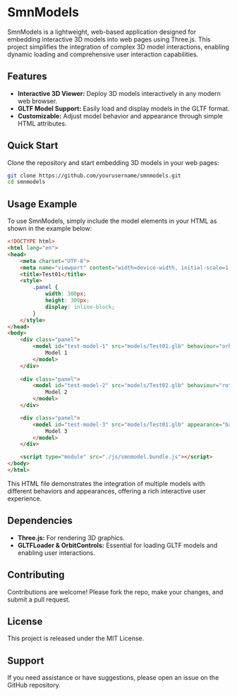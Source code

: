 # SmnModels

SmnModels is a lightweight, web-based application designed for embedding interactive 3D models into web pages using Three.js. This project simplifies the integration of complex 3D model interactions, enabling dynamic loading and comprehensive user interaction capabilities.

## Features

- **Interactive 3D Viewer:** Deploy 3D models interactively in any modern web browser.
- **GLTF Model Support:** Easily load and display models in the GLTF format.
- **Customizable:** Adjust model behavior and appearance through simple HTML attributes.

## Quick Start

Clone the repository and start embedding 3D models in your web pages:

```bash
git clone https://github.com/yourusername/smnmodels.git
cd smnmodels
```

## Usage Example

To use SmnModels, simply include the model elements in your HTML as shown in the example below:

```html
<!DOCTYPE html>
<html lang="en">
<head>
    <meta charset="UTF-8">
    <meta name="viewport" content="width=device-width, initial-scale=1.0">
    <title>Test01</title>
    <style>
        .panel {
            width: 300px;
            height: 300px;
            display: inline-block;
        }
    </style>
</head>
<body>
    <div class="panel">
        <model id="test-model-1" src="models/Test01.glb" behaviour="orbit 1 5" appearance="background-color:transparent; ambient-intensity:1;" scale="0.7" rotation="45 45 0">
            Model 1
        </model>
    </div>
    
    <div class="panel">
        <model id="test-model-2" src="models/Test02.glb" behaviour="rotate -0.01">
            Model 2
        </model>
    </div>

    <div class="panel">
        <model id="test-model-3" src="models/Test01.glb" appearance="background-color:#660011; ambient-intensity:1;" rotation="45 45 0" scale="0.75">
            Model 3
        </model>
    </div>

    <script type="module" src="./js/smnmodel.bundle.js"></script>
</body>
</html>
```

This HTML file demonstrates the integration of multiple models with different behaviors and appearances, offering a rich interactive user experience.

## Dependencies

- **Three.js:** For rendering 3D graphics.
- **GLTFLoader & OrbitControls:** Essential for loading GLTF models and enabling user interactions.

## Contributing

Contributions are welcome! Please fork the repo, make your changes, and submit a pull request.

## License

This project is released under the MIT License.

## Support

If you need assistance or have suggestions, please open an issue on the GitHub repository.
